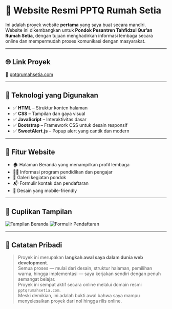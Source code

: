 # 🕌 Website Resmi PPTQ Rumah Setia

Ini adalah proyek website **pertama** yang saya buat secara mandiri.  
Website ini dikembangkan untuk **Pondok Pesantren Tahfidzul Qur’an Rumah Setia**, dengan tujuan menghadirkan informasi lembaga secara online dan mempermudah proses komunikasi dengan masyarakat.

---

## 🌐 Link Proyek

🔗 [pptqrumahsetia.com](https://pptqrumahsetia.com/)

---

## 🚀 Teknologi yang Digunakan

- ✅ **HTML** – Struktur konten halaman
- ✅ **CSS** – Tampilan dan gaya visual
- ✅ **JavaScript** – Interaktivitas dasar 
- ✅ **Bootstrap** – Framework CSS untuk desain responsif
- ✅ **SweetAlert.js** – Popup alert yang cantik dan modern

---

## 🎯 Fitur Website

- 🏠 Halaman Beranda yang menampilkan profil lembaga
- 🧑‍🏫 Informasi program pendidikan dan pengajar
- 📸 Galeri kegiatan pondok
- 📬 Formulir kontak dan pendaftaran
- 📱 Desain yang mobile-friendly

---

## 📸 Cuplikan Tampilan

![Tampilan Beranda](./images/beranda.png)
![Formulir Pendaftaran](./images/form-pendaftaran.png)


---

## 🧾 Catatan Pribadi

> Proyek ini merupakan **langkah awal saya dalam dunia web development**.  
> Semua proses — mulai dari desain, struktur halaman, pemilihan warna, hingga implementasi — saya kerjakan sendiri dengan penuh semangat belajar.  
> Proyek ini sempat aktif secara online melalui domain resmi `pptqrumahsetia.com`.  
> Meski demikian, ini adalah bukti awal bahwa saya mampu menyelesaikan proyek dari nol hingga rilis online.  
